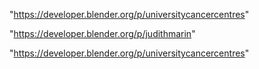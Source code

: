 "https://developer.blender.org/p/universitycancercentres"

 
"https://developer.blender.org/p/judithmarin"


"https://developer.blender.org/p/universitycancercentres"


 
